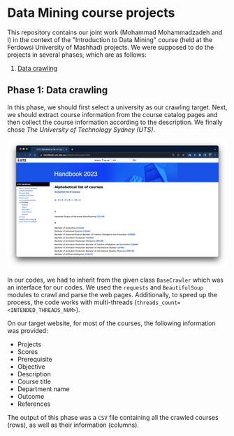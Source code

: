 # Data Mining course projects

This repository contains our joint work (Mohammad Mohammadzadeh and I) in the context of the "Introduction to Data Mining" course (held at the Ferdowsi University of Mashhad) projects. We were supposed to do the projects in several phases, which are as follows: 

1. [Data crawling](#phase-1-data-crawling)

## Phase 1: Data crawling
In this phase, we should first select a university as our crawling target. Next, we should extract course information from the course catalog pages and then collect the course information according to the description. We finally chose <i>The University of Technology Sydney (UTS)</i>.

<p align="center">
<img src="./figures/UTS_webpage.png">
</p>

In our codes, we had to inherit from the given class `BaseCrawler` which was an interface for our codes. We used the `requests` and `BeautifulSoup` modules to crawl and parse the web pages. Additionally, to speed up the process, the code works with multi-threads (`threads_count=<INTENDED_THREADS_NUM>`).

On our target website, for most of the courses, the following information was provided: 

* Projects
* Scores
* Prerequisite
* Objective
* Description
* Course title
* Department name
* Outcome
* References

The output of this phase was a `CSV` file containing all the crawled courses (rows), as well as their information (columns).

